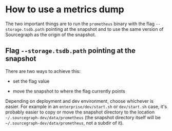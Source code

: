# How to use a metrics dump

The two important things are to run the `prometheus` binary with the flag `--storage.tsdb.path` pointing at the snapshot and
to use the same version of Sourcegraph as the origin of the snapshot.

## Flag `--storage.tsdb.path` pointing at the snapshot

There are two ways to achieve this:

- set the flag value
* move the snapshot to where the flag currently points

Depending on deployment and dev environment, choose whichever is easier. For example in an `enterprise/dev/start.sh` or
`dev/start.sh` case, it's probably easier to copy or move the snapshot directory to the location
 `~/.sourcegraph-dev/data/prometheus` (the snapshot directory itself will be `~/.sourcegraph-dev/data/prometheus`, not a
 subdir of it).
 
